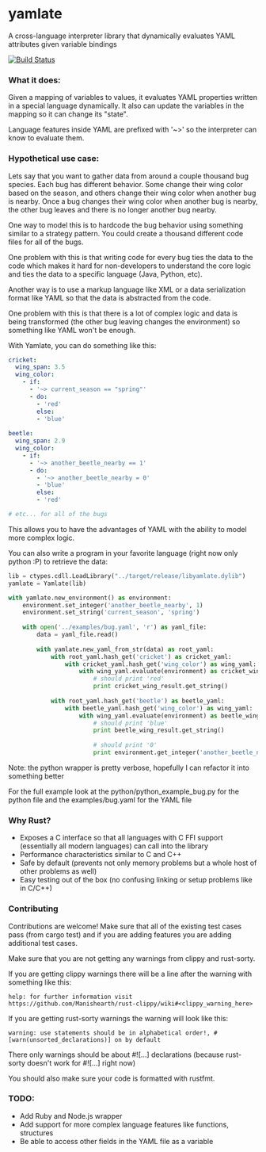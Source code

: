 yamlate
=========

A cross-language interpreter library that dynamically evaluates YAML attributes given variable bindings

[![Build Status](https://travis-ci.org/DarinM223/yamlate.svg)](https://travis-ci.org/DarinM223/yamlate)

### What it does:

Given a mapping of variables to values, it evaluates YAML properties
written in a special language dynamically. It also can update the variables in the mapping
so it can change its "state".

Language features inside YAML are prefixed with '~>' so the interpreter can know to evaluate them.

### Hypothetical use case:

Lets say that you want to gather data from around a couple thousand bug species. Each bug has different
behavior. Some change their wing color based on the season, and others change their wing color when another bug is nearby.
Once a bug changes their wing color when another bug is nearby, the other bug leaves and there is no longer another bug nearby. 

One way to model this is to hardcode the bug behavior using something similar to a strategy pattern. You could create a thousand different code 
files for all of the bugs. 

One problem with this is that writing code for every bug ties the data to the code which makes it hard for non-developers to 
understand the core logic and ties the data to a specific language (Java, Python, etc).

Another way is to use a markup language like XML or a data serialization format like YAML so that the data is abstracted from the code.

One problem with this is that there is a lot of complex logic and data is being transformed (the other bug leaving
changes the environment) so something like YAML won't be enough.

With Yamlate, you can do something like this:

```yaml
cricket:
  wing_span: 3.5
  wing_color:
    - if:
      - '~> current_season == "spring"'
      - do:
        - 'red'
        else:
        - 'blue'
        
beetle:
  wing_span: 2.9
  wing_color:
    - if:
      - '~> another_beetle_nearby == 1'
      - do:
        - '~> another_beetle_nearby = 0'
        - 'blue'
        else:
        - 'red'

# etc... for all of the bugs
```

This allows you to have the advantages of YAML with the ability to model more complex logic.

You can also write a program in your favorite language (right now only python :P) to retrieve the data:

```python
lib = ctypes.cdll.LoadLibrary("../target/release/libyamlate.dylib")
yamlate = Yamlate(lib)

with yamlate.new_environment() as environment:
    environment.set_integer('another_beetle_nearby', 1)
    environment.set_string('current_season', 'spring')
        
    with open('../examples/bug.yaml', 'r') as yaml_file:
        data = yaml_file.read()
            
        with yamlate.new_yaml_from_str(data) as root_yaml:
            with root_yaml.hash_get('cricket') as cricket_yaml:
                with cricket_yaml.hash_get('wing_color') as wing_yaml:
                    with wing_yaml.evaluate(environment) as cricket_wing_result:
                        # should print 'red'
                        print cricket_wing_result.get_string()
                                        
            with root_yaml.hash_get('beetle') as beetle_yaml:
                with beetle_yaml.hash_get('wing_color') as wing_yaml:
                    with wing_yaml.evaluate(environment) as beetle_wing_result:
                        # should print 'blue'
                        print beetle_wing_result.get_string()
                        
                        # should print '0'
                        print environment.get_integer('another_beetle_nearby')
```
Note: the python wrapper is pretty verbose, hopefully I can refactor it into something better

For the full example look at the python/python_example_bug.py for the python file and the examples/bug.yaml for the
YAML file

### Why Rust?

* Exposes a C interface so that all languages with C FFI support (essentially all modern languages) can call into the library
* Performance characteristics similar to C and C++
* Safe by default (prevents not only memory problems but a whole host of other problems as well)
* Easy testing out of the box (no confusing linking or setup problems like in C/C++)

### Contributing

Contributions are welcome! Make sure that all of the existing test cases pass (from cargo test) and if you are adding features
you are adding additional test cases. 

Make sure that you are not getting any warnings from clippy and rust-sorty. 

If you are getting clippy warnings
there will be a line after the warning with something like this:

```
help: for further information visit https://github.com/Manishearth/rust-clippy/wiki#<clippy_warning_here>
```

If you are getting rust-sorty warnings the warning will look like this:

```
warning: use statements should be in alphabetical order!, #[warn(unsorted_declarations)] on by default
```

There only warnings should be about #![...] declarations (because rust-sorty doesn't work for #![...] right now)

You should also make sure your code is formatted with rustfmt. 

### TODO:

* Add Ruby and Node.js wrapper
* Add support for more complex language features like functions, structures
* Be able to access other fields in the YAML file as a variable


